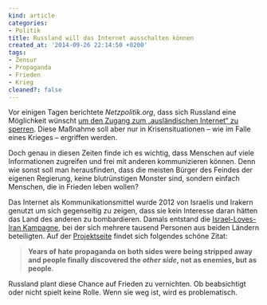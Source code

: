 ```yaml
---
kind: article
categories:
- Politik
title: Russland will das Internet ausschalten können
created_at: '2014-09-26 22:14:50 +0200'
tags:
- Zensur
- Propaganda
- Frieden
- Krieg
cleaned?: false
---
```


Vor einigen Tagen berichtete *Netzpolitik.org*, dass sich Russland eine
Möglichkeit wünscht [um den Zugang zum „ausländischen Internet“ zu
sperren](https://netzpolitik.org/2014/ausschalter-fuer-auslaendisches-internet-in-russland-geplant-zum-schutz-vor-eu-und-usa/ "Ausschalter für “ausländisches Internet” in Russland geplant – “zum Schutz vor EU und USA”").
Diese Maßnahme soll aber nur in Krisensituationen – wie im Falle eines
Krieges – ergriffen werden.

Doch genau in diesen Zeiten finde ich es wichtig, dass Menschen auf
viele Informationen zugreifen und frei mit anderen kommunizieren können.
Denn wie sonst soll man herausfinden, dass die meisten Bür­ger des
Feindes der eigenen Regierung, keine blutrünstigen Monster sind, sondern
einfach Menschen, die in Frieden leben wollen?

Das Internet als Kommunikationsmittel wurde 2012 von Israelis und
Irakern genutzt um sich gegenseitig zu zeigen, dass sie kein Interesse
daran hätten das Land des anderen zu bombardieren. Damals ent­stand die
[Israel-Loves-Iran
Kampagne](http://thepeacefactory.org/israel-loves-iran/), bei der sich
mehrere tausend Personen aus beiden Ländern beteiligten. Auf der
[Projektseite](http://thepeacefactory.org/israel-loves-iran/) findet
sich folgendes schöne Zitat:

> **Years of hate propaganda on both sides were being stripped away and
> people finally discovered the *other side*, not as enemies, but as
> people.**

Russland plant diese Chance auf Frieden zu vernichten. Ob be­ab­sichtigt
oder nicht spielt keine Rolle. Wenn sie weg ist, wird es pro­blematisch.
